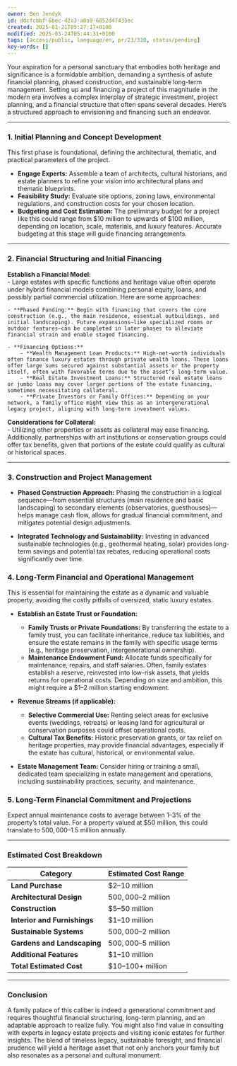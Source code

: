 ```yaml
---
owner: Ben Jendyk
id: ddcfcbbf-6bec-42c3-a0a9-6052d47435ec
created: 2025-01-21T05:27:17+0100
modified: 2025-03-24T05:44:31+0100
tags: [access/public, language/en, pr/23/310, status/pending]
key-words: []
---
```


Your aspiration for a personal sanctuary that embodies both heritage and significance is a formidable ambition, demanding a synthesis of astute financial planning, phased construction, and sustainable long-term management. Setting up and financing a project of this magnitude in the modern era involves a complex interplay of strategic investment, project planning, and a financial structure that often spans several decades. Here’s a structured approach to envisioning and financing such an endeavor.

---

### **1. Initial Planning and Concept Development**

This first phase is foundational, defining the architectural, thematic, and practical parameters of the project.

- **Engage Experts:** Assemble a team of architects, cultural historians, and estate planners to refine your vision into architectural plans and thematic blueprints.
- **Feasibility Study:** Evaluate site options, zoning laws, environmental regulations, and construction costs for your chosen location.
- **Budgeting and Cost Estimation:** The preliminary budget for a project like this could range from $10 million to upwards of $100 million, depending on location, scale, materials, and luxury features. Accurate budgeting at this stage will guide financing arrangements.

---

### **2. Financial Structuring and Initial Financing**

**Establish a Financial Model:**  
	- Large estates with specific functions and heritage value often operate under hybrid financial models combining personal equity, loans, and possibly partial commercial utilization. Here are some approaches:

	- **Phased Funding:** Begin with financing that covers the core construction (e.g., the main residence, essential outbuildings, and initial landscaping). Future expansions—like specialized rooms or outdoor features—can be completed in later phases to alleviate financial strain and enable staged financing.

	- **Financing Options:**
		- **Wealth Management Loan Products:** High-net-worth individuals often finance luxury estates through private wealth loans. These loans offer large sums secured against substantial assets or the property itself, often with favorable terms due to the asset’s long-term value.
		- **Real Estate Investment Loans:** Structured real estate loans or jumbo loans may cover larger portions of the estate financing, sometimes necessitating collateral.
		- **Private Investors or Family Offices:** Depending on your network, a family office might view this as an intergenerational legacy project, aligning with long-term investment values.

**Considerations for Collateral:**  
	- Utilizing other properties or assets as collateral may ease financing. Additionally, partnerships with art institutions or conservation groups could offer tax benefits, given that portions of the estate could qualify as cultural or historical spaces.

---

### **3. Construction and Project Management**

- **Phased Construction Approach:** Phasing the construction in a logical sequence—from essential structures (main residence and basic landscaping) to secondary elements (observatories, guesthouses)—helps manage cash flow, allows for gradual financial commitment, and mitigates potential design adjustments.
  
- **Integrated Technology and Sustainability:** Investing in advanced sustainable technologies (e.g., geothermal heating, solar) provides long-term savings and potential tax rebates, reducing operational costs significantly over time.

### **4. Long-Term Financial and Operational Management**

This is essential for maintaining the estate as a dynamic and valuable property, avoiding the costly pitfalls of oversized, static luxury estates.

- **Establish an Estate Trust or Foundation:**
	- **Family Trusts or Private Foundations:** By transferring the estate to a family trust, you can facilitate inheritance, reduce tax liabilities, and ensure the estate remains in the family with specific usage terms (e.g., heritage preservation, intergenerational ownership).
	- **Maintenance Endowment Fund:** Allocate funds specifically for maintenance, repairs, and staff salaries. Often, family estates establish a reserve, reinvested into low-risk assets, that yields returns for operational costs. Depending on size and ambition, this might require a $1–2 million starting endowment.
  
- **Revenue Streams (if applicable):**
	- **Selective Commercial Use:** Renting select areas for exclusive events (weddings, retreats) or leasing land for agricultural or conservation purposes could offset operational costs.
	- **Cultural Tax Benefits:** Historic preservation grants, or tax relief on heritage properties, may provide financial advantages, especially if the estate has cultural, historical, or environmental value.

- **Estate Management Team:** Consider hiring or training a small, dedicated team specializing in estate management and operations, including sustainability practices, security, and maintenance.

### **5. Long-Term Financial Commitment and Projections**

Expect annual maintenance costs to average between 1–3% of the property’s total value. For a property valued at $50 million, this could translate to $500,000–$1.5 million annually.

---

### **Estimated Cost Breakdown**

| **Category**                | **Estimated Cost Range** |
|-----------------------------|--------------------------|
| **Land Purchase**           | $2–10 million            |
| **Architectural Design**    | $500,000–$2 million      |
| **Construction**            | $5–50 million            |
| **Interior and Furnishings**| $1–10 million            |
| **Sustainable Systems**     | $500,000–$2 million      |
| **Gardens and Landscaping** | $500,000–$5 million      |
| **Additional Features**     | $1–10 million            |
| **Total Estimated Cost**    | $10–100+ million         |

---

### **Conclusion**

A family palace of this caliber is indeed a generational commitment and requires thoughtful financial structuring, long-term planning, and an adaptable approach to realize fully. You might also find value in consulting with experts in legacy estate projects and visiting iconic estates for further insights. The blend of timeless legacy, sustainable foresight, and financial prudence will yield a heritage asset that not only anchors your family but also resonates as a personal and cultural monument.
